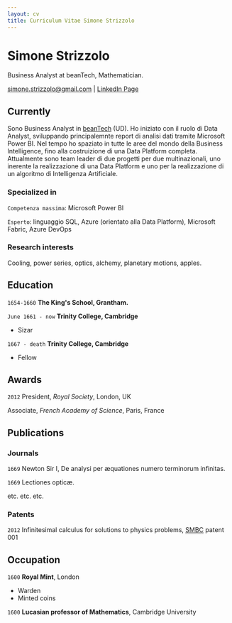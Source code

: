 ```yaml
---
layout: cv
title: Curriculum Vitae Simone Strizzolo
---
```

# Simone Strizzolo
Business Analyst at beanTech, Mathematician.

<div id="webaddress">
<a href="simone.strizzolo@gmail.com">simone.strizzolo@gmail.com</a>
| <a href="https://www.linkedin.com/in/simone-strizzolo-b2a122111">LinkedIn Page</a>
</div>

## Currently

Sono Business Analyst in [beanTech](https://www.beantech.it/) (UD). Ho iniziato con il ruolo di Data Analyst, sviluppando principalemnte report di analisi dati tramite Microsoft Power BI. Nel tempo ho spaziato in tutte le aree del mondo della Business Intelligence, fino alla costruizione di una Data Platform completa. Attualmente sono team leader di due progetti per due multinazionali, uno inerente la realizzazione di una Data Platform e uno per la realizzazione di un algoritmo di Intelligenza Artificiale.

### Specialized in

`Competenza massima`: Microsoft Power BI

`Esperto`: linguaggio SQL, Azure (orientato alla Data Platform), Microsoft Fabric, Azure DevOps


### Research interests

Cooling, power series, optics, alchemy, planetary motions, apples.


## Education

`1654-1660`
__The King's School, Grantham.__

`June 1661 - now`
__Trinity College, Cambridge__

- Sizar

`1667 - death`
__Trinity College, Cambridge__

- Fellow



## Awards

`2012`
President, *Royal Society*, London, UK

Associate, *French Academy of Science*, Paris, France



## Publications

<!-- A list is also available [online](http://scholar.google.co.uk/citations?user=LTOTl0YAAAAJ) -->

### Journals

`1669`
Newton Sir I, De analysi per æquationes numero terminorum infinitas. 

`1669`
Lectiones opticæ.

etc. etc. etc.

### Patents

`2012`
Infinitesimal calculus for solutions to physics problems, [SMBC](http://www.techdirt.com/articles/20121011/09312820678/if-patents-had-been-around-time-newton.shtml) patent 001


## Occupation

`1600`
__Royal Mint__, London

- Warden
- Minted coins

`1600`
__Lucasian professor of Mathematics__, Cambridge University



<!-- ### Footer

Last updated: May 2013 -->


